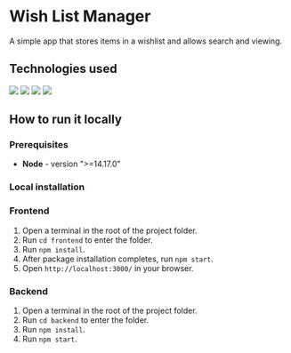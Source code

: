 # Wish List Manager

A simple app that stores items in a wishlist and allows search and viewing.

## Technologies used

<img src="https://img.shields.io/badge/React-20232A?style=for-the-badge&logo=react&logoColor=61DAFB" />
<img src="https://img.shields.io/badge/redis-CC0000.svg?&style=for-the-badge&logo=redis&logoColor=white" />
<img src="https://img.shields.io/badge/Express.js-000000?style=for-the-badge&logo=express&logoColor=white" />
<img src="https://img.shields.io/badge/MongoDB-4EA94B?style=for-the-badge&logo=mongodb&logoColor=white" />

## How to run it locally

### Prerequisites

- **Node** - version ">=14.17.0"

### Local installation

### Frontend

1. Open a terminal in the root of the project folder.
2. Run `cd frontend` to enter the folder.
3. Run `npm install`.
4. After package installation completes, run `npm start`.
5. Open `http://localhost:3000/` in your browser.

### Backend

1. Open a terminal in the root of the project folder.
2. Run `cd backend` to enter the folder.
3. Run `npm install`.
4. Run `npm start`.
